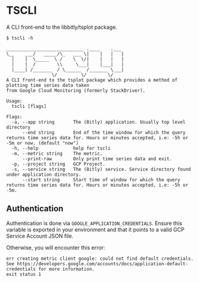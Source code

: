 # TSCLI
A CLI front-end to the libbitly/tsplot package.

```
$ tscli -h

_____________________________ .____    .___ 
\__    ___/   _____/\_   ___ \|    |   |   |
  |    |  \_____  \ /    \  \/|    |   |   |
  |    |  /        \\     \___|    |___|   |
  |____| /_______  / \______  /_______ \___|
                 \/         \/        \/    
A CLI front-end to the tsplot package which provides a method of plotting time series data taken
from Google Cloud Monitoring (formerly StackDriver).

Usage:
  tscli [flags]

Flags:
  -a, --app string       The (Bitly) application. Usually top level directory
      --end string       End of the time window for which the query returns time series data for. Hours or minutes accepted, i.e: -5h or -5m or now. (default "now")
  -h, --help             help for tscli
  -m, --metric string    The metric.
      --print-raw        Only print time series data and exit.
  -p, --project string   GCP Project.
  -s, --service string   The (Bitly) service. Service directory found under application directory.
      --start string     Start time of window for which the query returns time series data for. Hours or minutes accepted, i.e: -5h or -5m.
```

## Authentication
Authentication is done via `GOOGLE_APPLICATION_CREDENTIALS`. Ensure this variable is exported
in your environment and that it points to a valid GCP Service Account JSON file.

Otherwise, you will encounter this error:
```
err creating metric client google: could not find default credentials. See https://developers.google.com/accounts/docs/application-default-credentials for more information.
exit status 1
```
